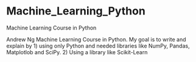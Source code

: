 # Machine_Learning_Python
Machine Learning Course in Python

Andrew Ng Machine Learning Course in Python. My goal is to write and explain by 1) using only Python and 
needed libraries like NumPy, Pandas, Matplotlob and SciPy. 2) Using a library like Scikit-Learn 
